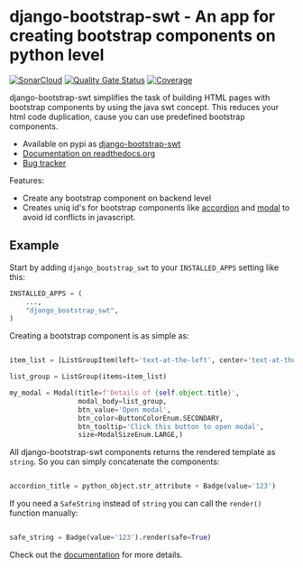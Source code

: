 # django-bootstrap-swt  - An app for creating bootstrap components on python level
[![SonarCloud](https://sonarcloud.io/images/project_badges/sonarcloud-white.svg)](https://sonarcloud.io/dashboard?id=jokiefer_django-bootstrap-swt)
[![Quality Gate Status](https://sonarcloud.io/api/project_badges/measure?project=jokiefer_django-bootstrap-swt&metric=alert_status)](https://sonarcloud.io/dashboard?id=jokiefer_django-bootstrap-swt)
[![Coverage](https://sonarcloud.io/api/project_badges/measure?project=jokiefer_django-bootstrap-swt&metric=coverage)](https://sonarcloud.io/dashboard?id=jokiefer_django-bootstrap-swt)

django-bootstrap-swt simplifies the task of building HTML pages with bootstrap components by using the java swt concept. This reduces your html code duplication, cause you can use predefined bootstrap components.

- Available on pypi as [django-bootstrap-swt](https://pypi.python.org/pypi/django-bootstrap-swt)
- [Documentation on readthedocs.org](https://django-bootstrap-swt.readthedocs.io/en/latest/)
- [Bug tracker](http://github.com/jokiefer/django-bootstrap-swt/issues)


Features:

- Create any bootstrap component on backend level
- Creates uniq id's for bootstrap components like [accordion](https://getbootstrap.com/docs/4.0/components/collapse/#accordion-example) and [modal](https://getbootstrap.com/docs/4.0/components/modal/#live-demo) to avoid id conflicts in javascript.


## Example

Start by adding `django_bootstrap_swt` to your `INSTALLED_APPS` setting like this:

```python
INSTALLED_APPS = (
    ...,
    "django_bootstrap_swt",
)
```

Creating a bootstrap component is as simple as:

```python

item_list = [ListGroupItem(left='text-at-the-left', center='text-at-the-center', right='text-at-the-right')

list_group = ListGroup(items=item_list)

my_modal = Modal(title=f'Details of {self.object.title}',
                 modal_body=list_group,
                 btn_value='Open modal',
                 btn_color=ButtonColorEnum.SECONDARY,
                 btn_tooltip='Click this button to open modal',
                 size=ModalSizeEnum.LARGE,)
```
All django-bootstrap-swt components returns the rendered template as `string`. So you can simply concatenate the components:
```python

accordion_title = python_object.str_attribute + Badge(value='123')

```
If you need a `SafeString` instead of `string` you can call the `render()` function manually:
```python

safe_string = Badge(value='123').render(safe=True)

```


Check out the [documentation](https://django-bootstrap-swt.readthedocs.io/en/latest/) for more details.
